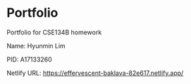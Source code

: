 # Portfolio

Portfolio for CSE134B homework

Name: Hyunmin Lim

PID: A17133260

Netlify URL: https://effervescent-baklava-82e617.netlify.app/
